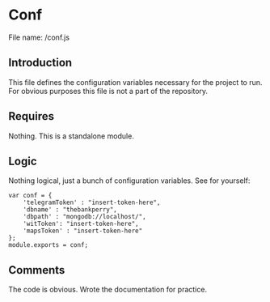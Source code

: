 # Conf

File name: /conf.js

## Introduction

This file defines the configuration variables necessary for the project to run. For obvious purposes this file is not a part of the repository.

## Requires

Nothing. This is a standalone module.

## Logic

Nothing logical, just a bunch of configuration variables. See for yourself:

```
var conf = {
    'telegramToken' : "insert-token-here",
    'dbname' : "thebankperry",
    'dbpath' : "mongodb://localhost/",
    'witToken': "insert-token-here",
    'mapsToken' : "insert-token-here"
};
module.exports = conf;
```

## Comments

The code is obvious. Wrote the documentation for practice.